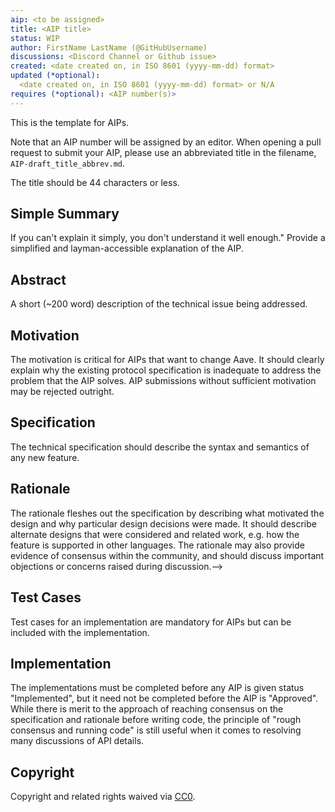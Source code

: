 ```yaml
---
aip: <to be assigned>
title: <AIP title>
status: WIP
author: FirstName LastName (@GitHubUsername)
discussions: <Discord Channel or Github issue>
created: <date created on, in ISO 8601 (yyyy-mm-dd) format>
updated (*optional):
  <date created on, in ISO 8601 (yyyy-mm-dd) format> or N/A
requires (*optional): <AIP number(s)>
---
```


This is the template for AIPs.

Note that an AIP number will be assigned by an editor. When opening a
pull request to submit your AIP, please use an abbreviated title in the
filename, `AIP-draft_title_abbrev.md`.

The title should be 44 characters or less.

## Simple Summary

If you can't explain it simply, you don't understand it well enough."
Provide a simplified and layman-accessible explanation of the AIP.

## Abstract

A short (~200 word) description of the technical issue being addressed.

## Motivation

The motivation is critical for AIPs that want to change Aave. It should
clearly explain why the existing protocol specification is inadequate to
address the problem that the AIP solves. AIP submissions without
sufficient motivation may be rejected outright.

## Specification

The technical specification should describe the syntax and semantics of
any new feature.

## Rationale

The rationale fleshes out the specification by describing what motivated
the design and why particular design decisions were made. It should
describe alternate designs that were considered and related work, e.g.
how the feature is supported in other languages. The rationale may also
provide evidence of consensus within the community, and should discuss
important objections or concerns raised during discussion.-->

## Test Cases

Test cases for an implementation are mandatory for AIPs but can be
included with the implementation.

## Implementation

The implementations must be completed before any AIP is given status
"Implemented", but it need not be completed before the AIP is
"Approved". While there is merit to the approach of reaching consensus
on the specification and rationale before writing code, the principle of
"rough consensus and running code" is still useful when it comes to
resolving many discussions of API details.

## Copyright

Copyright and related rights waived via
[CC0](https://creativecommons.org/publicdomain/zero/1.0/).
